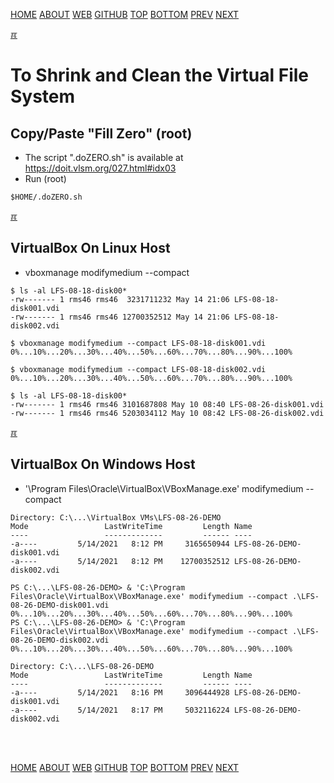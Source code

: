 ---
---

[HOME](index.md)
[ABOUT](README.md)
[WEB](https://osp4diss.vlsm.org/)
[GITHUB](https://github.com/os2xx/osp4diss/)
[TOP](#)
[BOTTOM](#endofpage)
[PREV](index.md)
[NEXT](index.md)

[&#x213C;](#endofpage)<br id="idx00">

# To Shrink and Clean the Virtual File System

## Copy/Paste "Fill Zero" (root)

* The script ".doZERO.sh" is available at  <https://doit.vlsm.org/027.html#idx03>
* Run (root)

```
$HOME/.doZERO.sh

```

[&#x213C;](#endofpage)<br id="idx01">
## VirtualBox On Linux Host

* vboxmanage modifymedium --compact

```
$ ls -al LFS-08-18-disk00*
-rw------- 1 rms46 rms46  3231711232 May 14 21:06 LFS-08-18-disk001.vdi
-rw------- 1 rms46 rms46 12700352512 May 14 21:06 LFS-08-18-disk002.vdi

$ vboxmanage modifymedium --compact LFS-08-18-disk001.vdi 
0%...10%...20%...30%...40%...50%...60%...70%...80%...90%...100%

$ vboxmanage modifymedium --compact LFS-08-18-disk002.vdi 
0%...10%...20%...30%...40%...50%...60%...70%...80%...90%...100%

$ ls -al LFS-08-18-disk00*
-rw------- 1 rms46 rms46 3101687808 May 10 08:40 LFS-08-26-disk001.vdi
-rw------- 1 rms46 rms46 5203034112 May 10 08:42 LFS-08-26-disk002.vdi

```

[&#x213C;](#endofpage)<br id="idx02">
## VirtualBox On Windows Host

* '\Program Files\Oracle\VirtualBox\VBoxManage.exe' modifymedium --compact

```
Directory: C:\...\VirtualBox VMs\LFS-08-26-DEMO
Mode                 LastWriteTime         Length Name
----                 -------------         ------ ----
-a----         5/14/2021   8:12 PM     3165650944 LFS-08-26-DEMO-disk001.vdi
-a----         5/14/2021   8:12 PM    12700352512 LFS-08-26-DEMO-disk002.vdi

PS C:\...\LFS-08-26-DEMO> & 'C:\Program Files\Oracle\VirtualBox\VBoxManage.exe' modifymedium --compact .\LFS-08-26-DEMO-disk001.vdi
0%...10%...20%...30%...40%...50%...60%...70%...80%...90%...100%
PS C:\...\LFS-08-26-DEMO> & 'C:\Program Files\Oracle\VirtualBox\VBoxManage.exe' modifymedium --compact .\LFS-08-26-DEMO-disk002.vdi
0%...10%...20%...30%...40%...50%...60%...70%...80%...90%...100%

Directory: C:\...\LFS-08-26-DEMO
Mode                 LastWriteTime         Length Name
----                 -------------         ------ ----
-a----         5/14/2021   8:16 PM     3096444928 LFS-08-26-DEMO-disk001.vdi
-a----         5/14/2021   8:17 PM     5032116224 LFS-08-26-DEMO-disk002.vdi

```

<br id="endofpage"><br>

[HOME](index.md)
[ABOUT](README.md)
[WEB](https://osp4diss.vlsm.org/)
[GITHUB](https://github.com/os2xx/osp4diss/)
[TOP](#)
[BOTTOM](#endofpage)
[PREV](index.md)
[NEXT](index.md)
<br>
